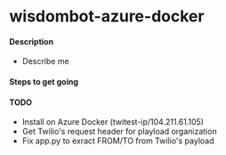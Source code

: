 # wisdombot-azure-docker

#### Description
 - Describe me
#### Steps to get going


#### TODO
 - Install on Azure Docker (twitest-ip/104.211.61.105)
 - Get Twilio's request header for playload organization
 - Fix app.py to exract FROM/TO from Twilio's payload
